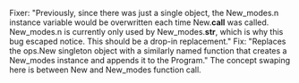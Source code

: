 Fixer: "Previously, since there was just a single object, the New_modes.n instance variable would be overwritten each time New.__call__ was called. New_modes.n is currently only used by New_modes.__str__, which is why this bug escaped notice. This should be a drop-in replacement." Fix: "Replaces the ops.New singleton object with a similarly named function that creates a New_modes instance and appends it to the Program." The concept swaping here is between New and New_modes function call.